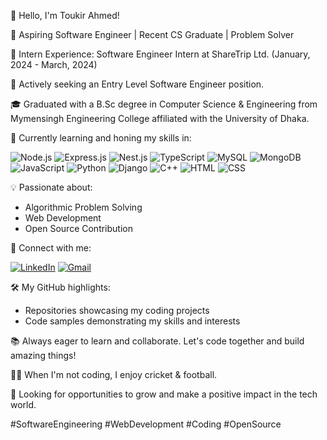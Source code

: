 👋 Hello, I'm Toukir Ahmed!

🚀 Aspiring Software Engineer | Recent CS Graduate | Problem Solver

🌟 Intern Experience:
   Software Engineer Intern at ShareTrip Ltd. (January, 2024 - March, 2024)

💼 Actively seeking an Entry Level Software Engineer position.

🎓 Graduated with a B.Sc degree in Computer Science & Engineering from Mymensingh Engineering College affiliated with the University of Dhaka.

🌱 Currently learning and honing my skills in:

![Node.js](https://img.shields.io/badge/-Node.js-339933?style=for-the-badge&logo=Node.js&logoColor=white)
![Express.js](https://img.shields.io/badge/-Express.js-000000?style=for-the-badge&logo=Express&logoColor=white)
![Nest.js](https://img.shields.io/badge/-Nest.js-E0234E?style=for-the-badge&logo=NestJS&logoColor=white)
![TypeScript](https://img.shields.io/badge/-TypeScript-3178C6?style=for-the-badge&logo=TypeScript&logoColor=white)
![MySQL](https://img.shields.io/badge/-MySQL-4479A1?style=for-the-badge&logo=MySQL&logoColor=white)
![MongoDB](https://img.shields.io/badge/-MongoDB-47A248?style=for-the-badge&logo=MongoDB&logoColor=white)
![JavaScript](https://img.shields.io/badge/-JavaScript-F7DF1E?style=for-the-badge&logo=JavaScript&logoColor=white)
![Python](https://img.shields.io/badge/-Python-3776AB?style=for-the-badge&logo=Python&logoColor=white)
![Django](https://img.shields.io/badge/-Django-092E20?style=for-the-badge&logo=Django&logoColor=white)
![C++](https://img.shields.io/badge/-C++-00599C?style=for-the-badge&logo=C%2B%2B&logoColor=white)
![HTML](https://img.shields.io/badge/-HTML-E34F26?style=for-the-badge&logo=HTML5&logoColor=white)
![CSS](https://img.shields.io/badge/-CSS-1572B6?style=for-the-badge&logo=CSS3&logoColor=white)

💡 Passionate about:

- Algorithmic Problem Solving
- Web Development
- Open Source Contribution

🔗 Connect with me:

[![LinkedIn](https://img.shields.io/badge/-LinkedIn-0077B5?style=for-the-badge&logo=LinkedIn&logoColor=white)](https://www.linkedin.com/in/toukirahmed769/)
[![Gmail](https://img.shields.io/badge/-Gmail-D14836?style=for-the-badge&logo=Gmail&logoColor=white)](mailto:ahmedtoukir99@gmail.com)

🛠️ My GitHub highlights:

- Repositories showcasing my coding projects
- Code samples demonstrating my skills and interests

📚 Always eager to learn and collaborate. Let's code together and build amazing things!

🚴‍♂️ When I'm not coding, I enjoy cricket & football.

📌 Looking for opportunities to grow and make a positive impact in the tech world.

#SoftwareEngineering #WebDevelopment #Coding #OpenSource
